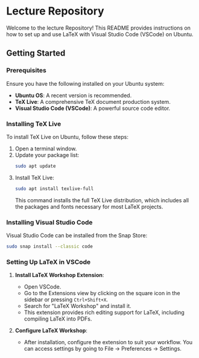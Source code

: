 
# Lecture Repository

Welcome to the lecture Repository! This README provides instructions on how to set up and use LaTeX with Visual Studio Code (VSCode) on Ubuntu. 

## Getting Started

### Prerequisites

Ensure you have the following installed on your Ubuntu system:
- **Ubuntu OS**: A recent version is recommended.
- **TeX Live**: A comprehensive TeX document production system.
- **Visual Studio Code (VSCode)**: A powerful source code editor.

### Installing TeX Live

To install TeX Live on Ubuntu, follow these steps:

1. Open a terminal window.
2. Update your package list:
   ```bash
   sudo apt update
   ```
3. Install TeX Live:
   ```bash
   sudo apt install texlive-full
   ```
   This command installs the full TeX Live distribution, which includes all the packages and fonts necessary for most LaTeX projects.

### Installing Visual Studio Code

Visual Studio Code can be installed from the Snap Store:

```bash
sudo snap install --classic code
```

### Setting Up LaTeX in VSCode

1. **Install LaTeX Workshop Extension**:
   - Open VSCode.
   - Go to the Extensions view by clicking on the square icon in the sidebar or pressing `Ctrl+Shift+X`.
   - Search for "LaTeX Workshop" and install it.
   - This extension provides rich editing support for LaTeX, including compiling LaTeX into PDFs.

2. **Configure LaTeX Workshop**:
   - After installation, configure the extension to suit your workflow. You can access settings by going to File -> Preferences -> Settings.
